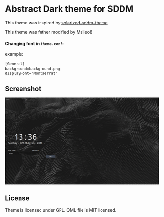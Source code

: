 # Abstract Dark theme for SDDM

This theme was inspired by
[solarized-sddm-theme](https://github.com/MalditoBarbudo/solarized_sddm_theme)

This theme was futher modified by Maileo8

#### Changing font in `theme.conf`:

example:

```
[General]
background=background.png
displayFont="Montserrat"
```

## Screenshot

![screenshot](abstractdark-sddm-theme.png)

## License

Theme is licensed under GPL.
QML file is MIT licensed.
